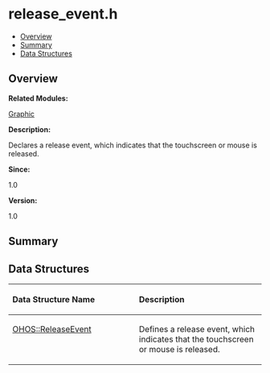 # release\_event.h<a name="ZH-CN_TOPIC_0000001055358086"></a>

-   [Overview](#section1879368739165628)
-   [Summary](#section986799759165628)
-   [Data Structures](#nested-classes)

## **Overview**<a name="section1879368739165628"></a>

**Related Modules:**

[Graphic](Graphic.md)

**Description:**

Declares a release event, which indicates that the touchscreen or mouse is released. 

**Since:**

1.0

**Version:**

1.0

## **Summary**<a name="section986799759165628"></a>

## Data Structures<a name="nested-classes"></a>

<a name="table265679165628"></a>
<table><thead align="left"><tr id="row2103423539165628"><th class="cellrowborder" valign="top" width="50%" id="mcps1.1.3.1.1"><p id="p1096650960165628"><a name="p1096650960165628"></a><a name="p1096650960165628"></a>Data Structure Name</p>
</th>
<th class="cellrowborder" valign="top" width="50%" id="mcps1.1.3.1.2"><p id="p39590026165628"><a name="p39590026165628"></a><a name="p39590026165628"></a>Description</p>
</th>
</tr>
</thead>
<tbody><tr id="row1476539913165628"><td class="cellrowborder" valign="top" width="50%" headers="mcps1.1.3.1.1 "><p id="p1135842142165628"><a name="p1135842142165628"></a><a name="p1135842142165628"></a><a href="OHOS-ReleaseEvent.md">OHOS::ReleaseEvent</a></p>
</td>
<td class="cellrowborder" valign="top" width="50%" headers="mcps1.1.3.1.2 "><p id="p332209173165628"><a name="p332209173165628"></a><a name="p332209173165628"></a>Defines a release event, which indicates that the touchscreen or mouse is released. </p>
</td>
</tr>
</tbody>
</table>

